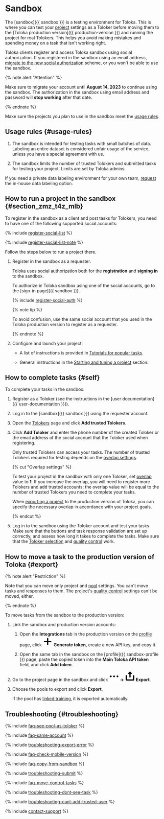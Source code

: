 # Sandbox

The [sandbox]({{ sandbox }}) is a testing environment for Toloka. This is where you can test your [project](../../glossary.md#project) settings as a Toloker before moving them to the [Toloka production version]({{ production-version }}) and running the project for real Tolokers. This helps you avoid making mistakes and spending money on a task that isn't working right.

Toloka clients register and access Toloka sandbox using social authorization. If you registered in the sandbox using an email address, [migrate to the new social authorization](migrate-new-auth-sandbox.md) scheme, or you won't be able to use the sandbox.

{% note alert "Attention" %}

Make sure to migrate your account until **August 14, 2023** to continue using the sandbox. The authorization in the sandbox using email address and password will **stop working** after that date.

{% endnote %}

Make sure the projects you plan to use in the sandbox meet the [usage rules](#usage-rules).

## Usage rules {#usage-rules}

1. The sandbox is intended for testing tasks with small batches of data. Labeling an entire dataset is considered unfair usage of the service, unless you have a special agreement with us.

1. The sandbox limits the number of trusted Tolokers and submitted tasks for testing your project. Limits are set by Toloka admins.

If you need a private data labeling environment for your own team, [request](../troubleshooting/support.md?form-topic1=sandbox) the in-house data labeling option.

## How to run a project in the sandbox {#section_zmz_t4z_mlb}

To register in the sandbox as a client and post tasks for Tolokers, you need to have one of the following supported social accounts:

{% include [register-social-list](../_includes/register/social-list.md) %}

{% include [register-social-list-note](../_includes/register/social-list-note.md) %}

Follow the steps below to run a project there.

1. Register in the sandbox as a requester.

    Toloka uses social authorization both for the **registration** and **signing in** to the sandbox.

    To authorize in Toloka sandbox using one of the social accounts, go to the [sign-in page]({{ sandbox }}).

    {% include [register-social-auth](../_includes/register/social-auth.md) %}

    {% note tip %}

    To avoid confusion, use the same social account that you used in the Toloka production version to register as a requester.

    {% endnote %}

1. Configure and launch your project:

    - A list of instructions is provided in [Tutorials for popular tasks](../tutorials/usecases.md).

    - General instructions in the [Starting and tuning a project](main-steps.md) section.

## How to complete tasks {#self}

To complete your tasks in the sandbox:

1. Register as a Toloker (see the instructions in the [user documentation]({{ user-documentation }})).

1. Log in to the [sandbox]({{ sandbox }}) using the requester account.

1. Open the [Tolokers](https://platform.sandbox.toloka.ai/requester/workers) page and click **Add trusted Tolokers**.

1. Click **Add Toloker** and enter the phone number of the created Toloker or the email address of the social account that the Toloker used when registering.

    Only trusted Tolokers can access your tasks. The number of trusted Tolokers required for testing depends on the [overlap settings](dynamic-overlap.md).

    {% cut "Overlap settings" %}

    To test your project in the sandbox with only one Toloker, set [overlap](../../glossary.md#overlap) value to **1**. If you increase the overlap, you will need to register more Tolokers and add trusted accounts: the overlap value will be equal to the number of trusted Tolokers you need to complete your tasks.

    When [exporting a project](#export) to the production version of Toloka, you can specify the necessary overlap in accordance with your project goals.

    {% endcut %}

1. Log in to the sandbox using the Toloker account and test your tasks. Make sure that the buttons and task response validation are set up correctly, and assess how long it takes to complete the tasks. Make sure that the [Toloker selection](filters.md) and [quality control](control.md) work.

## How to move a task to the production version of Toloka {#export}

{% note alert "Restriction" %}

Note that you can move only project and [pool](../../glossary.md#pool) settings. You can't move tasks and responses to them. The project's [quality control](../../glossary.md#quality-control) settings can't be moved, either.

{% endnote %}

To move tasks from the sandbox to the production version:

1. Link the sandbox and production version accounts:

    1. Open the **Integrations** tab in the production version on the [profile](https://platform.toloka.ai/requester/profile/integration) page, click **![Plus sign](../_images/plus-sign.svg) Generate token**, create a new API key, and copy it.

    1. Open the same tab in the sandbox on the [profile]({{ sandbox-profile }}) page, paste the copied token into the **Main Toloka API token** field, and click **Add token**.

1. Go to the project page in the sandbox and click **![Drop-down button](../_images/drop-down.svg) → ![Export button](../_images/location-job/project/export.svg) Export**.

1. Choose the pools to export and click **Export**.

    If the pool has [linked training](train.md), it is exported automatically.

## Troubleshooting {#troubleshooting}

{% include [faq-see-pool-as-toloker](../_includes/faq/sandbox/see-pool-as-toloker.md) %}

{% include [faq-same-account](../_includes/faq/sandbox/same-account.md) %}

{% include [troubleshooting-export-error](../_includes/troubleshooting/sandbox/export-error.md) %}

{% include [faq-check-mobile-version](../_includes/faq/sandbox/check-mobile-version.md) %}

{% include [faq-copy-from-sandbox](../_includes/faq/sandbox/copy-from-sandbox.md) %}

{% include [troubleshooting-submit](../_includes/troubleshooting/sandbox/submit.md) %}

{% include [faq-move-control-tasks](../_includes/faq/sandbox/move-control-tasks.md) %}

{% include [troubleshooting-dont-see-task](../_includes/troubleshooting/sandbox/dont-see-task.md) %}

{% include [troubleshooting-cant-add-trusted-user](../_includes/troubleshooting/sandbox/cant-add-trusted-user.md) %}

{% include [contact-support](../_includes/contact-support.md) %}